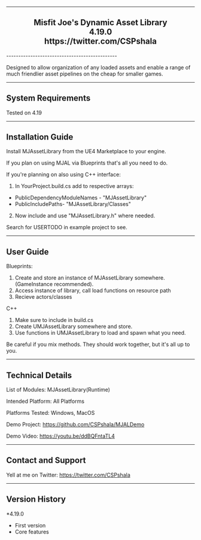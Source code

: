 ----------------------------------------------  
<h2 align="center">				
			Misfit Joe's Dynamic Asset Library<br>
					4.19.0   <br>
			https://twitter.com/CSPshala  <br>
</h2>
----------------------------------------------  

 Designed to allow organization of any loaded assets and enable a range of much friendlier asset pipelines on the cheap for smaller games.

-----------------------  
System Requirements
-----------------------  
Tested on 4.19

-----------------------
Installation Guide
-----------------------  

Install MJAssetLibrary from the UE4 Marketplace to your engine.

If you plan on using MJAL via Blueprints that's all you need to do.

If you're planning on also using C++ interface:

1) In YourProject.build.cs add to respective arrays:
  - PublicDependencyModuleNames - "MJAssetLibrary"
  - PublicIncludePaths- "MJAssetLibrary/Classes"

2) Now include and use "MJAssetLibrary.h" where needed.

Search for USERTODO in example project to see.

-----------------------
User Guide
-----------------------  
Blueprints:
1. Create and store an instance of MJAssetLibrary somewhere. (GameInstance recommended).
2. Access instance of library, call load functions on resource path
3. Recieve actors/classes

C++
1. Make sure to include in build.cs
2. Create UMJAssetLibrary somewhere and store.
3. Use functions in UMJAssetLibrary to load and spawn what you need.

Be careful if you mix methods. They should work together, but it's all up to you.

-----------------------
Technical Details
-----------------------  

List of Modules: MJAssetLibrary(Runtime)

Intended Platform: All Platforms  

Platforms Tested: Windows, MacOS

Demo Project: https://github.com/CSPshala/MJALDemo

Demo Video: https://youtu.be/ddBQFntaTL4

-----------------------
Contact and Support
-----------------------  

Yell at me on Twitter: https://twitter.com/CSPshala


-----------------------
 Version History
-----------------------  

*4.19.0
- First version
- Core features